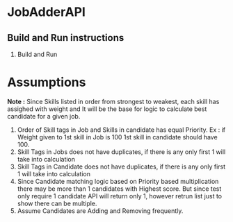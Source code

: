 # JobAdderAPI

## Build and Run instructions
1. Build and Run

# Assumptions

**Note :** Since Skills listed in order from strongest to weakest, each skill has assighed with weight and It will be the base for logic to calculate best candidate for a given job.

1. Order of Skill tags in Job and Skills in candidate has equal Priority. Ex : if Weight given to 1st skill in Job is 100 1st skill in candidate should have 100.
2. Skill Tags in Jobs does not have duplicates, if there is any only first 1 will take into calculation
3. Skill Tags in Candidate does not have duplicates, if there is any only first 1 will take into calculation
4. Since Candidate matching logic based on Priority based multiplication there may be more than 1 candidates with Highest score. But since test only require 1 candidate API will return only 1, however retrun list just to show there can be multiple.
5. Assume Candidates are Adding and Removing frequently.


